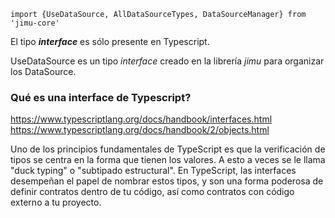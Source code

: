 ```tsx
import {UseDataSource, AllDataSourceTypes, DataSourceManager} from 'jimu-core'
```

El tipo **_interface_** es sólo presente en Typescript. 

UseDataSource es un tipo _interface_ creado en la librería _jimu_ para organizar los DataSource. 

### Qué es una interface de Typescript?
https://www.typescriptlang.org/docs/handbook/interfaces.html
https://www.typescriptlang.org/docs/handbook/2/objects.html

Uno de los principios fundamentales de TypeScript es que la verificación de tipos se centra en la forma que tienen los valores. A esto a veces se le llama "duck typing" o "subtipado estructural". En TypeScript, las interfaces desempeñan el papel de nombrar estos tipos, y son una forma poderosa de definir contratos dentro de tu código, así como contratos con código externo a tu proyecto.

